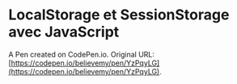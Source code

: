 # LocalStorage et SessionStorage avec JavaScript

A Pen created on CodePen.io. Original URL: [https://codepen.io/believemy/pen/YzPqyLG](https://codepen.io/believemy/pen/YzPqyLG).


